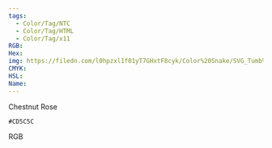 ```yaml
---
tags:
  - Color/Tag/NTC
  - Color/Tag/HTML
  - Color/Tag/x11
RGB: 
Hex: 
img: https://filedn.com/l0hpzxl1f01yT7GHxtF8cyk/Color%20Snake/SVG_Tumb%20Mass%20No%20Name/CD5C5C.svg
CMYK: 
HSL: 
Name:
---
```

Chestnut Rose
```palette
#CD5C5C
```
RGB
